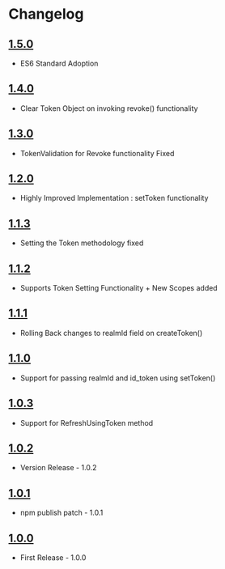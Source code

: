 # Changelog

## [1.5.0](https://github.com/intuit/oauth-jsclient/releases/tag/1.5.0)

- ES6 Standard Adoption 

## [1.4.0](https://github.com/intuit/oauth-jsclient/releases/tag/1.4.0)

- Clear Token Object on invoking revoke() functionality

## [1.3.0](https://github.com/intuit/oauth-jsclient/releases/tag/1.3.0)

- TokenValidation for Revoke functionality Fixed
  
## [1.2.0](https://github.com/intuit/oauth-jsclient/releases/tag/1.2.0)

- Highly Improved Implementation : setToken functionality  

## [1.1.3](https://github.com/intuit/oauth-jsclient/releases/tag/1.1.3)

- Setting the Token methodology fixed

## [1.1.2](https://github.com/intuit/oauth-jsclient/releases/tag/1.1.2)

- Supports Token Setting Functionality + New Scopes added

## [1.1.1](https://github.com/intuit/oauth-jsclient/releases/tag/1.1.1)

- Rolling Back changes to realmId field on createToken()

## [1.1.0](https://github.com/intuit/oauth-jsclient/releases/tag/1.1.0)

- Support for passing realmId and id_token using setToken()

## [1.0.3](https://github.com/intuit/oauth-jsclient/releases/tag/1.0.3)

- Support for RefreshUsingToken method

## [1.0.2](https://github.com/intuit/oauth-jsclient/releases/tag/1.0.2)

- Version Release -  1.0.2

## [1.0.1](https://github.com/intuit/oauth-jsclient/releases/tag/1.0.1)

- npm publish patch - 1.0.1

## [1.0.0](https://github.com/intuit/oauth-jsclient/releases/tag/1.0.0)

- First Release - 1.0.0